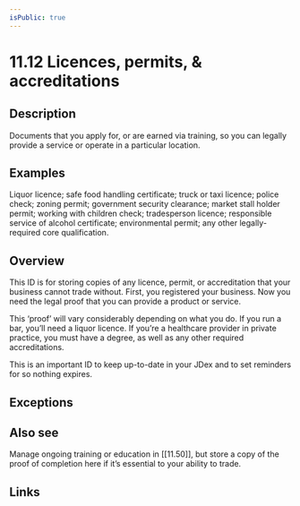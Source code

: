 ```yaml
---
isPublic: true
---
```


# 11.12 Licences, permits, & accreditations

## Description

Documents that you apply for, or are earned via training, so you can legally provide a service or operate in a particular location.

## Examples

Liquor licence; safe food handling certificate; truck or taxi licence; police check; zoning permit; government security clearance; market stall holder permit; working with children check; tradesperson licence; responsible service of alcohol certificate; environmental permit; any other legally-required core qualification.

## Overview

This ID is for storing copies of any licence, permit, or accreditation that your business cannot trade without. First, you registered your business. Now you need the legal proof that you can provide a product or service.

This ‘proof’ will vary considerably depending on what you do. If you run a bar, you’ll need a liquor licence. If you’re a healthcare provider in private practice, you must have a degree, as well as any other required accreditations.

This is an important ID to keep up-to-date in your JDex and to set reminders for so nothing expires.

## Exceptions

## Also see

Manage ongoing training or education in [[11.50]], but store a copy of the proof of completion here if it’s essential to your ability to trade.


## Links
